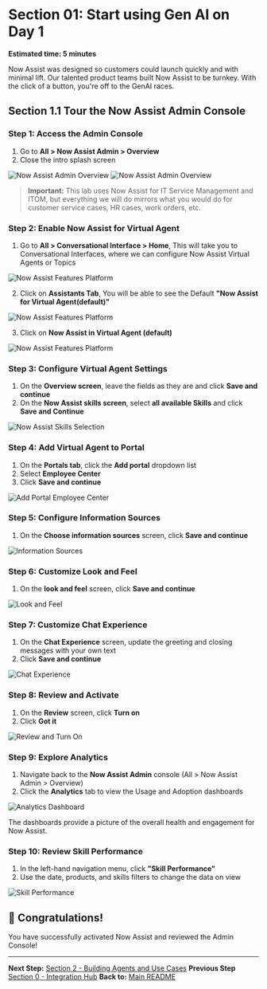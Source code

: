 # Section 01: Start using Gen AI on Day 1

**Estimated time: 5 minutes**

Now Assist was designed so customers could launch quickly and with minimal lift. Our talented product teams built Now Assist to be turnkey. With the click of a button, you're off to the GenAI races.

## Section 1.1 Tour the Now Assist Admin Console

### Step 1: Access the Admin Console

1. Go to **All > Now Assist Admin > Overview**
2. Close the intro splash screen

![Now Assist Admin Overview](screenshots/now-assist-admin-overview.png)
![Now Assist Admin Overview](screenshots/now-assist-admin-overview-a.png)

> **Important:** This lab uses Now Assist for IT Service Management and ITOM, but everything we will do mirrors what you would do for customer service cases, HR cases, work orders, etc.

### Step 2: Enable Now Assist for Virtual Agent

1. Go to **All > Conversational Interface > Home**, This will take you to Conversational Interfaces, where we can configure Now Assist Virtual Agents or Topics

![Now Assist Features Platform](screenshots/NAVA1.png)


2. Click on **Assistants Tab**, You will be able to see the Default **"Now Assist for Virtual Agent(default)"**

![Now Assist Features Platform](screenshots/NAVA3.png)

3. Click on **Now Assist in Virtual Agent (default)**

![Now Assist Features Platform](screenshots/now-assist-assistants.png)


### Step 3: Configure Virtual Agent Settings

1. On the **Overview screen**, leave the fields as they are and click **Save and continue**
2. On the **Now Assist skills screen**, select **all available Skills** and click **Save and Continue**

![Now Assist Skills Selection](screenshots/now-assist-skills-selection.png)

### Step 4: Add Virtual Agent to Portal

1. On the **Portals tab**, click the **Add portal** dropdown list
2. Select **Employee Center**
3. Click **Save and continue**

![Add Portal Employee Center](screenshots/add-portal-employee-center.png)

### Step 5: Configure Information Sources

1. On the **Choose information sources** screen, click **Save and continue**

![Information Sources](screenshots/information-sources.png)

### Step 6: Customize Look and Feel

1. On the **look and feel** screen, click **Save and continue**

![Look and Feel](screenshots/look-and-feel.png)

### Step 7: Customize Chat Experience

1. On the **Chat Experience** screen, update the greeting and closing messages with your own text
2. Click **Save and continue**

![Chat Experience](screenshots/chat-experience.png)

### Step 8: Review and Activate

1. On the **Review** screen, click **Turn on**
2. Click **Got it**

![Review and Turn On](screenshots/review-turn-on.png)

### Step 9: Explore Analytics

1. Navigate back to the **Now Assist Admin** console (All > Now Assist Admin > Overview)
2. Click the **Analytics** tab to view the Usage and Adoption dashboards

![Analytics Dashboard](screenshots/analytics-dashboard.png)

The dashboards provide a picture of the overall health and engagement for Now Assist.

### Step 10: Review Skill Performance

1. In the left-hand navigation menu, click **"Skill Performance"**
2. Use the date, products, and skills filters to change the data on view

![Skill Performance](screenshots/skill-performance.png)

## 🎉 Congratulations!

You have successfully activated Now Assist and reviewed the Admin Console!

---

**Next Step:** [Section 2 - Building Agents and Use Cases](section2-building-agents-simple.md)
**Previous Step** [Section 0 - Integration Hub](section00-ihubv2a.md)
**Back to:** [Main README](README.md)
